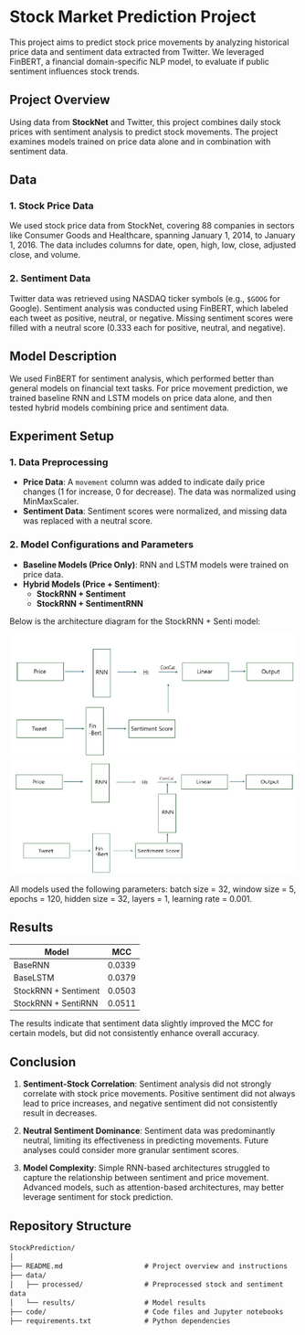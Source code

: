 # Stock Market Prediction Project

This project aims to predict stock price movements by analyzing historical price data and sentiment data extracted from Twitter. 
We leveraged FinBERT, a financial domain-specific NLP model, to evaluate if public sentiment influences stock trends.

## Project Overview

Using data from **StockNet** and Twitter, this project combines daily stock prices with sentiment analysis to predict stock movements. 
The project examines models trained on price data alone and in combination with sentiment data.

## Data

### 1. Stock Price Data
We used stock price data from StockNet, covering 88 companies in sectors like Consumer Goods and Healthcare, spanning January 1, 2014, to January 1, 2016. 
The data includes columns for date, open, high, low, close, adjusted close, and volume.

### 2. Sentiment Data
Twitter data was retrieved using NASDAQ ticker symbols (e.g., `$GOOG` for Google). Sentiment analysis was conducted using FinBERT, which labeled each tweet as positive, neutral, or negative. Missing sentiment scores were filled with a neutral score (0.333 each for positive, neutral, and negative).

## Model Description

We used FinBERT for sentiment analysis, which performed better than general models on financial text tasks. 
For price movement prediction, we trained baseline RNN and LSTM models on price data alone, and then tested hybrid models combining price and sentiment data.

## Experiment Setup

### 1. Data Preprocessing
- **Price Data**: A `movement` column was added to indicate daily price changes (1 for increase, 0 for decrease). The data was normalized using MinMaxScaler.
- **Sentiment Data**: Sentiment scores were normalized, and missing data was replaced with a neutral score.

### 2. Model Configurations and Parameters
- **Baseline Models (Price Only)**: RNN and LSTM models were trained on price data.
- **Hybrid Models (Price + Sentiment)**:
  - **StockRNN + Sentiment**
  - **StockRNN + SentimentRNN**

Below is the architecture diagram for the StockRNN + Senti model:

<img src="image/StockRNN_Senti.jpg" alt="StockRNN + Senti" width="800">
<img src="image/StockRNN_SentiRNN.jpg" alt="StockRNN+SentiRNN" width="800">

All models used the following parameters: batch size = 32, window size = 5, epochs = 120, hidden size = 32, layers = 1, learning rate = 0.001.

## Results

| Model                | MCC     |
|----------------------|---------|
| BaseRNN              | 0.0339  |
| BaseLSTM             | 0.0379  |
| StockRNN + Sentiment | 0.0503  |
| StockRNN + SentiRNN  | 0.0511  |

The results indicate that sentiment data slightly improved the MCC for certain models, but did not consistently enhance overall accuracy. 

## Conclusion

1. **Sentiment-Stock Correlation**: Sentiment analysis did not strongly correlate with stock price movements. Positive sentiment did not always lead to price increases, and negative sentiment did not consistently result in decreases.
  
2. **Neutral Sentiment Dominance**: Sentiment data was predominantly neutral, limiting its effectiveness in predicting movements. Future analyses could consider more granular sentiment scores.

3. **Model Complexity**: Simple RNN-based architectures struggled to capture the relationship between sentiment and price movement. Advanced models, such as attention-based architectures, may better leverage sentiment for stock prediction.

## Repository Structure

```plaintext
StockPrediction/
│
├── README.md                    # Project overview and instructions
├── data/
│   ├── processed/               # Preprocessed stock and sentiment data
│   └── results/                 # Model results
├── code/                        # Code files and Jupyter notebooks
├── requirements.txt             # Python dependencies
